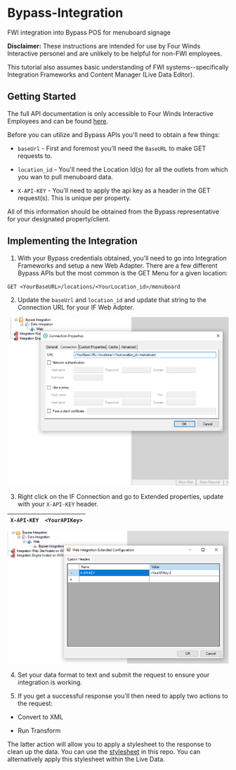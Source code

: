 # Bypass-Integration
 FWI integration into Bypass POS for menuboard signage

**Disclaimer:** These instructions are intended for use by Four Winds Interactive personel and are unlikely to be helpful for non-FWI employees.  

This tutorial also assumes basic understanding of FWI systems--specifically Integration Frameworks and Content Manager (Live Data Editor).

## Getting Started

The full API documentation is only accessible to Four Winds Interactive Employees and can be found [here](https://fourwindsinteractivehq-my.sharepoint.com/:u:/g/personal/will_karges_fourwindsinteractive_com/Ee7Tov4h0IlFpikTidP4UWUBiB4ITTSOEaC-13saXq4YDg?e=pP7Q9R).

Before you can utilize and Bypass APIs you'll need to obtain a few things:


* `baseUrl` - First and foremost you'll need the `BaseURL` to make GET requests to.

* `location_id` - You'll need the Location Id(s) for all the outlets from which you wan to pull menuboard data.

* `X-API-KEY` - You'll need to apply the api key as a header in the GET request(s).  This is unique per property.

All of this information should be obtained from the Bypass representative for your designated property/client.

## Implementing the Integration

1. With your Bypass credentials obtained, you'll need to go into Integration Frameworks and setup a new Web Adapter.  There are a few different Bypass APIs but the most common is the GET Menu for a given location:

```
GET <YourBaseURL>/locations/<YourLocation_id>/menuboard
```

2. Update the `baseUrl` and `location_id` and update that string to the Connection URL for your IF Web Adpter.

![connection.png](images/connection.png)

3. Right click on the IF Connection and go to Extended properties, update with your `X-API-KEY` header.

| `X-API-KEY` | `<YourAPIKey>` |
| --------- | ------------ |

![header.png](images/header.png)

4. Set your data format to text and submit the request to ensure your integration is working.

5. If you get a successful response you'll then need to apply two actions to the request:

* Convert to XML

* Run Transform

The latter action will allow you to apply a stylesheet to the response to clean up the data.  You can use the [stylesheet](assets/BypassStylesheet.xsl) in this repo.  You can alternatively apply this stylesheet within the Live Data.
